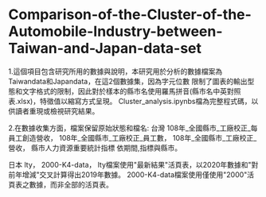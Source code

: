 # Comparison-of-the-Cluster-of-the-Automobile-Industry-between-Taiwan-and-Japan-data-set
1.這個項目包含研究所用的數據與說明，本研究用於分析的數據檔案為Taiwandata和Japandata，在這2個數據集，因為字元位數
限制了圖表的輸出型態和文字格式的限制，因此對於樣本的縣市名使用羅馬拼音(縣市名中英對照表.xlsx)，特徵值以縮寫方式呈現。
Cluster_analysis.ipynbs檔為完整程式碼，以供讀者重現或檢視研究結果。

2.在數據收集方面，檔案保留原始狀態和檔名:
台灣
108年_全國縣市_工廠校正_每員工創造營收，
108年_全國縣市_工廠校正_員工數，
108年_全國縣市_工廠校正_營收，
縣市人力資源重要統計指標 依期間,指標與縣市。

日本
lty，
2000-K4-data，
lty檔案使用"最新結果"活頁表，以2020年數據和"對前年增減"交叉計算得出2019年數據。
2000-K4-data檔案使用僅使用"2000"活頁表之數據，而非全部的活頁表。


